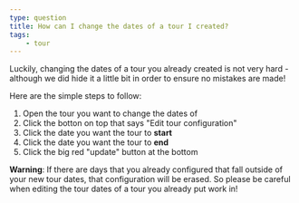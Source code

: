 ```yaml
---
type: question
title: How can I change the dates of a tour I created?
tags:
    - tour
---
```


Luckily, changing the dates of a tour you already created is not very hard - although we did hide it a little bit in order to ensure no mistakes are made!

Here are the simple steps to follow:

1. Open the tour you want to change the dates of
2. Click the botton on top that says "Edit tour configuration"
3. Click the date you want the tour to **start**
4. Click the date you want the tour to **end**
5. Click the big red "update" button at the bottom

**Warning**:
If there are days that you already configured that fall outside of your new tour dates, that configuration will be erased.
So please be careful when editing the tour dates of a tour you already put work in!
